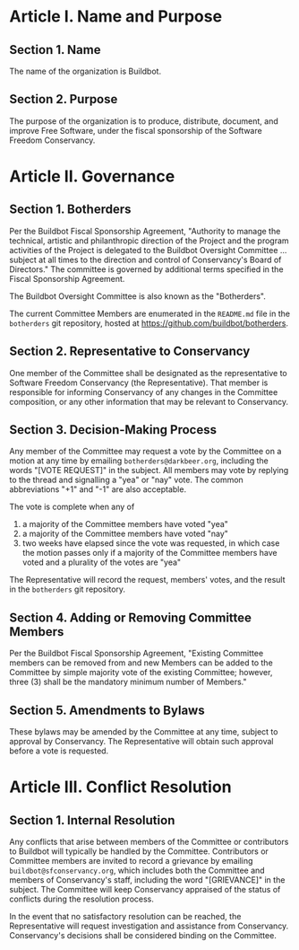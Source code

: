 Article I. Name and Purpose
===========================

Section 1. Name
---------------

The name of the organization is Buildbot.

Section 2. Purpose
------------------

The purpose of the organization is to produce, distribute, document, and improve Free Software, under the fiscal sponsorship of the Software Freedom Conservancy.

Article II. Governance
======================

Section 1. Botherders
---------------------

Per the Buildbot Fiscal Sponsorship Agreement, "Authority to manage the technical, artistic and philanthropic direction of the Project and the program activities of the Project is delegated to the Buildbot Oversight Committee ...  subject at all times to the direction and control of Conservancy's Board of Directors."
The committee is governed by additional terms specified in the Fiscal Sponsorship Agreement.

The Buildbot Oversight Committee is also known as the "Botherders".

The current Committee Members are enumerated in the ``README.md`` file in the ``botherders`` git repository, hosted at https://github.com/buildbot/botherders.

Section 2. Representative to Conservancy
----------------------------------------

One member of the Committee shall be designated as the representative to Software Freedom Conservancy (the Representative).
That member is responsible for informing Conservancy of any changes in the Committee composition, or any other information that may be relevant to Conservancy.

Section 3. Decision-Making Process
----------------------------------

Any member of the Committee may request a vote by the Committee on a motion at any time by emailing ``botherders@darkbeer.org``, including the words "[VOTE REQUEST]" in the subject.
All members may vote by replying to the thread and signalling a "yea" or "nay" vote.
The common abbreviations "+1" and "-1" are also acceptable.

The vote is complete when any of

 1. a majority of the Committee members have voted "yea"
 2. a majority of the Committee members have voted "nay"
 3. two weeks have elapsed since the vote was requested, in which case the motion passes only if a majority of the Committee members have voted and a plurality of the votes are "yea"

The Representative will record the request, members' votes, and the result in the ``botherders`` git repository.

Section 4. Adding or Removing Committee Members
-----------------------------------------------

Per the Buildbot Fiscal Sponsorship Agreement, "Existing Committee members can be removed from and new Members can be added to the Committee by simple majority vote of the existing Committee; however, three (3) shall be the mandatory minimum number of Members."

Section 5. Amendments to Bylaws
-------------------------------

These bylaws may be amended by the Committee at any time, subject to approval by Conservancy.
The Representative will obtain such approval before a vote is requested.

Article III. Conflict Resolution
================================

Section 1. Internal Resolution
------------------------------

Any conflicts that arise between members of the Committee or contributors to Buildbot will typically be handled by the Committee.
Contributors or Committee members are invited to record a grievance by emailing ``buildbot@sfconservancy.org``, which includes both the Committee and members of Conservancy's staff, including the word "[GRIEVANCE]" in the subject.
The Committee will keep Conservancy appraised of the status of conflicts during the resolution process.

In the event that no satisfactory resolution can be reached, the Representative will request investigation and assistance from Conservancy.
Conservancy's decisions shall be considered binding on the Committee.

